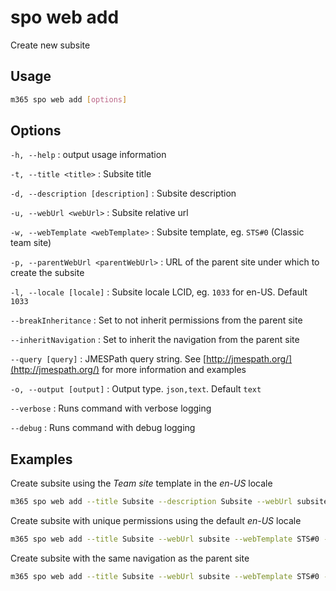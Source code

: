# spo web add

Create new subsite

## Usage

```sh
m365 spo web add [options]
```

## Options

`-h, --help`
: output usage information

`-t, --title <title>`
: Subsite title

`-d, --description [description]`
: Subsite description

`-u, --webUrl <webUrl>`
: Subsite relative url

`-w, --webTemplate <webTemplate>`
: Subsite template, eg. `STS#0` (Classic team site)

`-p, --parentWebUrl <parentWebUrl>`
: URL of the parent site under which to create the subsite

`-l, --locale [locale]`
: Subsite locale LCID, eg. `1033` for en-US. Default `1033`

`--breakInheritance`
: Set to not inherit permissions from the parent site

`--inheritNavigation`
: Set to inherit the navigation from the parent site

`--query [query]`
: JMESPath query string. See [http://jmespath.org/](http://jmespath.org/) for more information and examples

`-o, --output [output]`
: Output type. `json,text`. Default `text`

`--verbose`
: Runs command with verbose logging

`--debug`
: Runs command with debug logging

## Examples

Create subsite using the _Team site_ template in the _en-US_ locale

```sh
m365 spo web add --title Subsite --description Subsite --webUrl subsite --webTemplate STS#0 --parentWebUrl https://contoso.sharepoint.com --locale 1033
```

Create subsite with unique permissions using the default _en-US_ locale

```sh
m365 spo web add --title Subsite --webUrl subsite --webTemplate STS#0 --parentWebUrl https://contoso.sharepoint.com --breakInheritance
```

Create subsite with the same navigation as the parent site

```sh
m365 spo web add --title Subsite --webUrl subsite --webTemplate STS#0 --parentWebUrl https://contoso.sharepoint.com --inheritNavigation
```